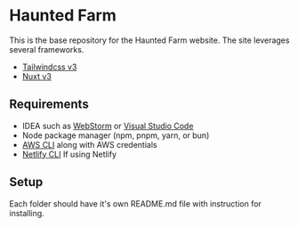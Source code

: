 # Haunted Farm

This is the base repository for the Haunted Farm website. The site leverages several frameworks.

- [Tailwindcss v3](https://tailwindcss.com/)
- [Nuxt v3](https://nuxt.com/)

## Requirements

- IDEA such as [WebStorm](https://www.jetbrains.com/webstorm/) or [Visual Studio Code](https://code.visualstudio.com/) 
- Node package manager (npm, pnpm, yarn, or bun)
- [AWS CLI](https://aws.amazon.com/cli/) along with AWS credentials
- [Netlify CLI](https://www.netlify.com/platform/core/cli/#install) If using Netlify

## Setup

Each folder should have it's own README.md file with instruction for installing.

